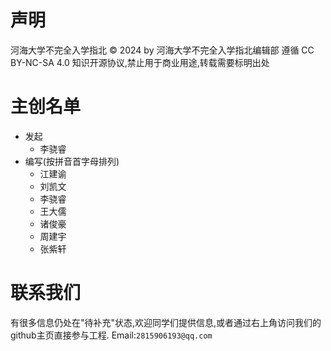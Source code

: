 # 声明

河海大学不完全入学指北 © 2024 by 河海大学不完全入学指北编辑部 遵循 CC BY-NC-SA 4.0 知识开源协议,禁止用于商业用途,转载需要标明出处

# 主创名单

- 发起
  - 李骁睿
- 编写(按拼音首字母排列)
  - 江建谕
  - 刘凯文
  - 李骁睿
  - 王大儒
  - 诸俊豪
  - 周建宇
  - 张紫轩

# 联系我们
有很多信息仍处在"待补充"状态,欢迎同学们提供信息,或者通过右上角访问我们的github主页直接参与工程.
Email:``2815906193@qq.com``

